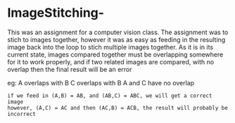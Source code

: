 # ImageStitching-
This was an assignment for a computer vision class. The assignment was to stich to images together, 
however it was as easy as feeding in the resulting image back into the loop to stich multiple images together.
As it is in its current state, images compared together must be overlapping somewhere for it to work properly, 
and if two related images are compared, with no overlap then the final result will be an error

eg:
    A overlaps with B
    C overlaps with B
    A and C have no overlap
    
    if we feed in (A,B) = AB, and (AB,C) = ABC, we will get a correct image
    however, (A,C) = AC and then (AC,B) = ACB, the result will probably be incorrect
